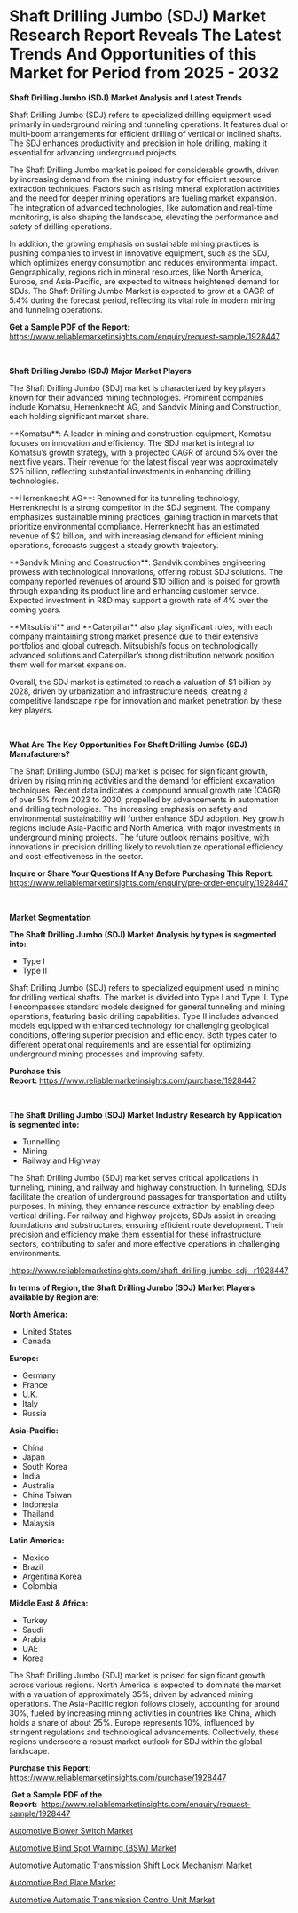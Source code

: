 <p><h1>Shaft Drilling Jumbo (SDJ) Market Research Report Reveals The Latest Trends And Opportunities of this Market for Period from 2025 - 2032</h1></p><p><strong>Shaft Drilling Jumbo (SDJ) Market Analysis and Latest Trends</strong></p>
<p><p>Shaft Drilling Jumbo (SDJ) refers to specialized drilling equipment used primarily in underground mining and tunneling operations. It features dual or multi-boom arrangements for efficient drilling of vertical or inclined shafts. The SDJ enhances productivity and precision in hole drilling, making it essential for advancing underground projects.</p><p>The Shaft Drilling Jumbo market is poised for considerable growth, driven by increasing demand from the mining industry for efficient resource extraction techniques. Factors such as rising mineral exploration activities and the need for deeper mining operations are fueling market expansion. The integration of advanced technologies, like automation and real-time monitoring, is also shaping the landscape, elevating the performance and safety of drilling operations.</p><p>In addition, the growing emphasis on sustainable mining practices is pushing companies to invest in innovative equipment, such as the SDJ, which optimizes energy consumption and reduces environmental impact. Geographically, regions rich in mineral resources, like North America, Europe, and Asia-Pacific, are expected to witness heightened demand for SDJs. The Shaft Drilling Jumbo Market is expected to grow at a CAGR of 5.4% during the forecast period, reflecting its vital role in modern mining and tunneling operations.</p></p>
<p><strong>Get a Sample PDF of the Report:&nbsp;</strong> <a href="https://www.reliablemarketinsights.com/enquiry/request-sample/1928447?utm_campaign=3014&utm_medium=2&utm_source=Github&utm_content=ia&utm_term=29032025&utm_id=shaft-drilling-jumbo-sdj">https://www.reliablemarketinsights.com/enquiry/request-sample/1928447</a></p>
<p>&nbsp;</p>
<p><strong>Shaft Drilling Jumbo (SDJ) Major Market Players</strong></p>
<p><p>The Shaft Drilling Jumbo (SDJ) market is characterized by key players known for their advanced mining technologies. Prominent companies include Komatsu, Herrenknecht AG, and Sandvik Mining and Construction, each holding significant market share.</p><p>**Komatsu**: A leader in mining and construction equipment, Komatsu focuses on innovation and efficiency. The SDJ market is integral to Komatsu’s growth strategy, with a projected CAGR of around 5% over the next five years. Their revenue for the latest fiscal year was approximately $25 billion, reflecting substantial investments in enhancing drilling technologies.</p><p>**Herrenknecht AG**: Renowned for its tunneling technology, Herrenknecht is a strong competitor in the SDJ segment. The company emphasizes sustainable mining practices, gaining traction in markets that prioritize environmental compliance. Herrenknecht has an estimated revenue of $2 billion, and with increasing demand for efficient mining operations, forecasts suggest a steady growth trajectory.</p><p>**Sandvik Mining and Construction**: Sandvik combines engineering prowess with technological innovations, offering robust SDJ solutions. The company reported revenues of around $10 billion and is poised for growth through expanding its product line and enhancing customer service. Expected investment in R&D may support a growth rate of 4% over the coming years.</p><p>**Mitsubishi** and **Caterpillar** also play significant roles, with each company maintaining strong market presence due to their extensive portfolios and global outreach. Mitsubishi’s focus on technologically advanced solutions and Caterpillar’s strong distribution network position them well for market expansion.</p><p>Overall, the SDJ market is estimated to reach a valuation of $1 billion by 2028, driven by urbanization and infrastructure needs, creating a competitive landscape ripe for innovation and market penetration by these key players.</p></p>
<p>&nbsp;</p>
<p><strong>What Are The Key Opportunities For Shaft Drilling Jumbo (SDJ) Manufacturers?</strong></p>
<p><p>The Shaft Drilling Jumbo (SDJ) market is poised for significant growth, driven by rising mining activities and the demand for efficient excavation techniques. Recent data indicates a compound annual growth rate (CAGR) of over 5% from 2023 to 2030, propelled by advancements in automation and drilling technologies. The increasing emphasis on safety and environmental sustainability will further enhance SDJ adoption. Key growth regions include Asia-Pacific and North America, with major investments in underground mining projects. The future outlook remains positive, with innovations in precision drilling likely to revolutionize operational efficiency and cost-effectiveness in the sector.</p></p>
<p><strong>Inquire or Share Your Questions If Any Before Purchasing This Report:</strong> <a href="https://www.reliablemarketinsights.com/enquiry/pre-order-enquiry/1928447?utm_campaign=3014&utm_medium=2&utm_source=Github&utm_content=ia&utm_term=29032025&utm_id=shaft-drilling-jumbo-sdj">https://www.reliablemarketinsights.com/enquiry/pre-order-enquiry/1928447</a></p>
<p>&nbsp;</p>
<p><strong>Market Segmentation</strong></p>
<p><strong>The Shaft Drilling Jumbo (SDJ) Market Analysis by types is segmented into:</strong></p>
<p><ul><li>Type I</li><li>Type II</li></ul></p>
<p><p>Shaft Drilling Jumbo (SDJ) refers to specialized equipment used in mining for drilling vertical shafts. The market is divided into Type I and Type II. Type I encompasses standard models designed for general tunneling and mining operations, featuring basic drilling capabilities. Type II includes advanced models equipped with enhanced technology for challenging geological conditions, offering superior precision and efficiency. Both types cater to different operational requirements and are essential for optimizing underground mining processes and improving safety.</p></p>
<p><strong>Purchase this Report:&nbsp;</strong><a href="https://www.reliablemarketinsights.com/purchase/1928447?utm_campaign=3014&utm_medium=2&utm_source=Github&utm_content=ia&utm_term=29032025&utm_id=shaft-drilling-jumbo-sdj">https://www.reliablemarketinsights.com/purchase/1928447</a></p>
<p>&nbsp;</p>
<p><strong>The Shaft Drilling Jumbo (SDJ) Market Industry Research by Application is segmented into:</strong></p>
<p><ul><li>Tunnelling</li><li>Mining</li><li>Railway and Highway</li></ul></p>
<p><p>The Shaft Drilling Jumbo (SDJ) market serves critical applications in tunneling, mining, and railway and highway construction. In tunneling, SDJs facilitate the creation of underground passages for transportation and utility purposes. In mining, they enhance resource extraction by enabling deep vertical drilling. For railway and highway projects, SDJs assist in creating foundations and substructures, ensuring efficient route development. Their precision and efficiency make them essential for these infrastructure sectors, contributing to safer and more effective operations in challenging environments.</p></p>
<p><a href="https://www.reliablemarketinsights.com/shaft-drilling-jumbo-sdj--r1928447?utm_campaign=3014&utm_medium=2&utm_source=Github&utm_content=ia&utm_term=29032025&utm_id=shaft-drilling-jumbo-sdj">&nbsp;https://www.reliablemarketinsights.com/shaft-drilling-jumbo-sdj--r1928447</a></p>
<p><strong>In terms of Region, the Shaft Drilling Jumbo (SDJ) Market Players available by Region are:</strong></p>
<p>
    <p> <strong> North America: </strong>
        <ul>
            <li>United States</li>
            <li>Canada</li>
        </ul>
        </p> 
    <p> <strong> Europe: </strong>
        <ul>
            <li>Germany</li>
            <li>France</li>
            <li>U.K.</li>
            <li>Italy</li>
            <li>Russia</li>
        </ul>
        </p> 
    <p> <strong> Asia-Pacific: </strong>
        <ul>
            <li>China</li>
            <li>Japan</li>
            <li>South Korea</li>
            <li>India</li>
            <li>Australia</li>
            <li>China Taiwan</li>
            <li>Indonesia</li>
            <li>Thailand</li>
            <li>Malaysia</li>
        </ul>
        </p> 
    <p> <strong> Latin America: </strong>
        <ul>
            <li>Mexico</li>
            <li>Brazil</li>
            <li>Argentina Korea</li>
            <li>Colombia</li>
        </ul>
        </p> 
    <p> <strong> Middle East & Africa: </strong>
        <ul>
            <li>Turkey</li>
            <li>Saudi</li>
            <li>Arabia</li>
            <li>UAE</li>
            <li>Korea</li>
        </ul>
    </p>
    </p>
<p><p>The Shaft Drilling Jumbo (SDJ) market is poised for significant growth across various regions. North America is expected to dominate the market with a valuation of approximately 35%, driven by advanced mining operations. The Asia-Pacific region follows closely, accounting for around 30%, fueled by increasing mining activities in countries like China, which holds a share of about 25%. Europe represents 10%, influenced by stringent regulations and technological advancements. Collectively, these regions underscore a robust market outlook for SDJ within the global landscape.</p></p>
<p><strong>Purchase this Report: </strong><a href="https://www.reliablemarketinsights.com/purchase/1928447?utm_campaign=3014&utm_medium=2&utm_source=Github&utm_content=ia&utm_term=29032025&utm_id=shaft-drilling-jumbo-sdj">https://www.reliablemarketinsights.com/purchase/1928447</a></p>
<p>&nbsp;<strong>Get a Sample PDF of the Report:&nbsp;&nbsp;</strong><a href="https://www.reliablemarketinsights.com/enquiry/request-sample/1928447?utm_campaign=3014&utm_medium=2&utm_source=Github&utm_content=ia&utm_term=29032025&utm_id=shaft-drilling-jumbo-sdj">https://www.reliablemarketinsights.com/enquiry/request-sample/1928447</a></p>
<p><strong></strong></p>
<p><p><a href="https://github.com/guzmabugbyf1/Market-Research-Report-List-1/blob/main/automotive-blower-switch-market.md?utm_campaign=3014&utm_medium=2&utm_source=Github&utm_content=ia&utm_term=29032025&utm_id=shaft-drilling-jumbo-sdj">Automotive Blower Switch Market</a></p><p><a href="https://github.com/melascalbirp/Market-Research-Report-List-1/blob/main/automotive-blind-spot-warning-bsw-market.md?utm_campaign=3014&utm_medium=2&utm_source=Github&utm_content=ia&utm_term=29032025&utm_id=shaft-drilling-jumbo-sdj">Automotive Blind Spot Warning (BSW) Market</a></p><p><a href="https://github.com/laroybarrize/Market-Research-Report-List-1/blob/main/automotive-automatic-transmission-shift-lock-mechanism-market.md?utm_campaign=3014&utm_medium=2&utm_source=Github&utm_content=ia&utm_term=29032025&utm_id=shaft-drilling-jumbo-sdj">Automotive Automatic Transmission Shift Lock Mechanism Market</a></p><p><a href="https://github.com/waackheidtn5/Market-Research-Report-List-1/blob/main/automotive-bed-plate-market.md?utm_campaign=3014&utm_medium=2&utm_source=Github&utm_content=ia&utm_term=29032025&utm_id=shaft-drilling-jumbo-sdj">Automotive Bed Plate Market</a></p><p><a href="https://github.com/lazregaartun/Market-Research-Report-List-1/blob/main/automotive-automatic-transmission-control-unit-market.md?utm_campaign=3014&utm_medium=2&utm_source=Github&utm_content=ia&utm_term=29032025&utm_id=shaft-drilling-jumbo-sdj">Automotive Automatic Transmission Control Unit Market</a></p></p>